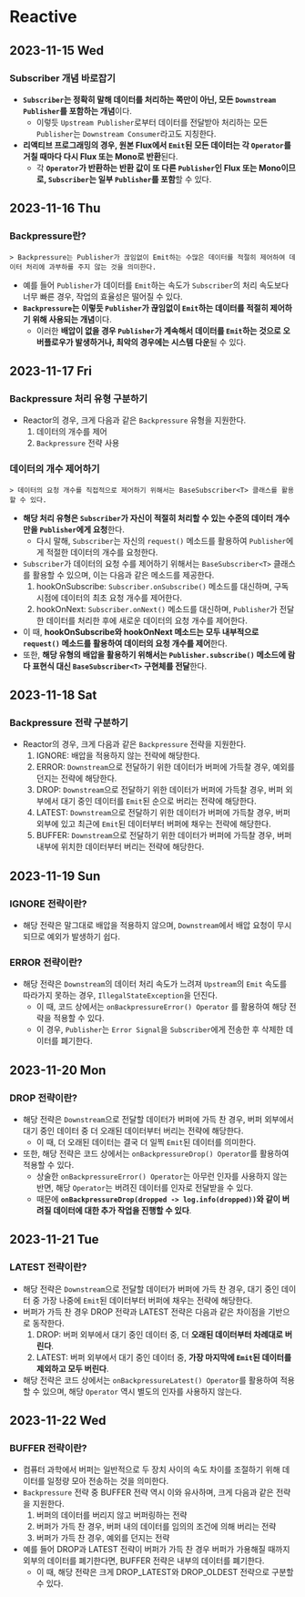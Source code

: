 # Reactive
## 2023-11-15 Wed
### Subscriber 개념 바로잡기
* **`Subscriber`는 정확히 말해 데이터를 처리하는 쪽만이 아닌, 모든 `Downstream Publisher`를 포함하는 개념**이다.
  * 이렇듯 `Upstream Publisher`로부터 데이터를 전달받아 처리하는 모든 `Publisher`는 `Downstream Consumer`라고도 지칭한다.
* **리액티브 프로그래밍의 경우, 원본 Flux에서 `Emit`된 모든 데이터는 각 `Operator`를 거칠 때마다 다시 Flux 또는 Mono로 반환**된다.
  * 각 **`Operator`가 반환하는 반환 값이 또 다른 `Publisher`인 Flux 또는 Mono이므로, `Subscriber`는 일부 `Publisher`를 포함**할 수 있다.

## 2023-11-16 Thu
### Backpressure란?
```
> Backpressure는 Publisher가 끊임없이 Emit하는 수많은 데이터를 적절히 제어하여 데이터 처리에 과부하를 주지 않는 것을 의미한다. 
```
* 예를 들어 `Publisher`가 데이터를 `Emit`하는 속도가 `Subscriber`의 처리 속도보다 너무 빠른 경우, 작업의 효율성은 떨어질 수 있다.
* **`Backpressure`는 이렇듯 `Publisher`가 끊임없이 `Emit`하는 데이터를 적절히 제어하기 위해 사용되는 개념**이다.
  * 이러한 **배압이 없을 경우 `Publisher`가 계속해서 데이터를 `Emit`하는 것으로 오버플로우가 발생하거나, 최악의 경우에는 시스템 다운**될 수 있다.

## 2023-11-17 Fri
### Backpressure 처리 유형 구분하기
* Reactor의 경우, 크게 다음과 같은 `Backpressure` 유형을 지원한다.
  1. 데이터의 개수를 제어
  2. `Backpressure` 전략 사용

### 데이터의 개수 제어하기
```
> 데이터의 요청 개수를 직접적으로 제어하기 위해서는 BaseSubscriber<T> 클래스를 활용할 수 있다.
```
* **해당 처리 유형은 `Subscriber`가 자신이 적절히 처리할 수 있는 수준의 데이터 개수만을 `Publisher`에게 요청**한다.
  * 다시 말해, `Subscriber`는 자신의 `request()` 메소드를 활용하여 `Publisher`에게 적절한 데이터의 개수를 요청한다.
* `Subscriber`가 데이터의 요청 수를 제어하기 위해서는 `BaseSubscriber<T>` 클래스를 활용할 수 있으며, 이는 다음과 같은 메소드를 제공한다.
  1. hookOnSubscribe: `Subscriber.onSubscribe()` 메소드를 대신하며, 구독 시점에 데이터의 최초 요청 개수를 제어한다.
  2. hookOnNext: `Subscriber.onNext()` 메소드를 대신하며, `Publisher`가 전달한 데이터를 처리한 후에 새로운 데이터의 요청 개수를 제어한다.
* 이 때, **hookOnSubscribe와 hookOnNext 메소드는 모두 내부적으로 `request()` 메소드를 활용하여 데이터의 요청 개수를 제어**한다.
* 또한, **해당 유형의 배압을 활용하기 위해서는 `Publisher.subscribe()` 메소드에 람다 표현식 대신 `BaseSubscriber<T>` 구현체를 전달**한다. 

## 2023-11-18 Sat
### Backpressure 전략 구분하기
* Reactor의 경우, 크게 다음과 같은 `Backpressure` 전략을 지원한다.
  1. IGNORE: 배압을 적용하지 않는 전략에 해당한다.
  2. ERROR: `Downstream`으로 전달하기 위한 데이터가 버퍼에 가득찰 경우, 예외를 던지는 전략에 해당한다.
  3. DROP: `Downstream`으로 전달하기 위한 데이터가 버퍼에 가득찰 경우, 버퍼 외부에서 대기 중인 데이터를 `Emit`된 순으로 버리는 전략에 해당한다.
  4. LATEST: `Downstream`으로 전달하기 위한 데이터가 버퍼에 가득찰 경우, 버퍼 외부에 있고 최근에 `Emit`된 데이터부터 버퍼에 채우는 전략에 해당한다.
  5. BUFFER: `Downstream`으로 전달하기 위한 데이터가 버퍼에 가득찰 경우, 버퍼 내부에 위치한 데이터부터 버리는 전략에 해당한다.

## 2023-11-19 Sun
### IGNORE 전략이란?
* 해당 전략은 말그대로 배압을 적용하지 않으며, `Downstream`에서 배압 요청이 무시되므로 예외가 발생하기 쉽다.

### ERROR 전략이란?
* 해당 전략은 `Downstream`의 데이터 처리 속도가 느려져 `Upstream`의 `Emit` 속도를 따라가지 못하는 경우, `IllegalStateException`을 던진다.
  * 이 때, 코드 상에서는 `onBackpressureError() Operator` 를 활용하여 해당 전략을 적용할 수 있다.
  * 이 경우, `Publisher`는 `Error Signal`을 `Subscriber`에게 전송한 후 삭제한 데이터를 폐기한다.

## 2023-11-20 Mon
### DROP 전략이란?
* 해당 전략은 `Downstream`으로 전달할 데이터가 버퍼에 가득 찬 경우, 버퍼 외부에서 대기 중인 데이터 중 더 오래된 데이터부터 버리는 전략에 해당한다.
  * 이 때, 더 오래된 데이터는 결국 더 일찍 `Emit`된 데이터를 의미한다.
* 또한, 해당 전략은 코드 상에서는 `onBackpressureDrop() Operator`를 활용하여 적용할 수 있다.
  * 상술한 `onBackpressureError() Operator`는 아무런 인자를 사용하지 않는 반면, 해당 `Operator`는 버려진 데이터를 인자로 전달받을 수 있다.
  * 때문에 **`onBackpressureDrop(dropped -> log.info(dropped))`와 같이 버려질 데이터에 대한 추가 작업을 진행할 수 있다**.

## 2023-11-21 Tue
### LATEST 전략이란?
* 해당 전략은 `Downstream`으로 전달할 데이터가 버퍼에 가득 찬 경우, 대기 중인 데이터 중 가장 나중에 `Emit`된 데이터부터 버퍼에 채우는 전략에 해당한다.
* 버퍼가 가득 찬 경우 DROP 전략과 LATEST 전략은 다음과 같은 차이점을 기반으로 동작한다.
  1. DROP: 버퍼 외부에서 대기 중인 데이터 중, 더 **오래된 데이터부터 차례대로 버린다**.
  2. LATEST: 버퍼 외부에서 대기 중인 데이터 중, **가장 마지막에 `Emit`된 데이터를 제외하고 모두 버린다**.
* 해당 전략은 코드 상에서는 `onBackpressureLatest() Operator`를 활용하여 적용할 수 있으며, 해당 `Operator` 역시 별도의 인자를 사용하지 않는다.

## 2023-11-22 Wed
### BUFFER 전략이란?
* 컴퓨터 과학에서 버퍼는 일반적으로 두 장치 사이의 속도 차이를 조절하기 위해 데이터를 일정량 모아 전송하는 것을 의미한다.
* `Backpressure` 전략 중 BUFFER 전략 역시 이와 유사하며, 크게 다음과 같은 전략을 지원한다.
  1. 버퍼의 데이터를 버리지 않고 버퍼링하는 전략
  2. 버퍼가 가득 찬 경우, 버퍼 내의 데이터를 임의의 조건에 의해 버리는 전략
  3. 버퍼가 가득 찬 경우, 예외를 던지는 전략
* 예를 들어 DROP과 LATEST 전략이 버퍼가 가득 찬 경우 버퍼가 가용해질 때까지 외부의 데이터를 폐기한다면, BUFFER 전략은 내부의 데이터를 폐기한다.
  * 이 때, 해당 전략은 크게 DROP_LATEST와 DROP_OLDEST 전략으로 구분할 수 있다.